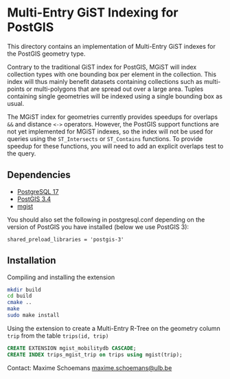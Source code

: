 Multi-Entry GiST Indexing for PostGIS
========================================

This directory contains an implementation of Multi-Entry GiST indexes for the PostGIS geometry type.

Contrary to the traditional GiST index for PostGIS, MGiST will index collection types with one bounding box per element in the collection. This index will thus mainly benefit datasets containing collections such as multi-points or multi-polygons that are spread out over a large area. Tuples containing single geometries will be indexed using a single bounding box as usual.

The MGiST index for geometries currently provides speedups for overlaps `&&` and distance `<->` operators.
However, the PostGIS support functions are not yet implemented for MGiST indexes, so the index will not be used for queries using the `ST_Intersects` or `ST_Contains` functions. To provide speedup for these functions, you will need to add an explicit overlaps test to the query.

Dependencies
------------
- [PostgreSQL 17](https://www.postgresql.org/)
- [PostGIS 3.4](https://postgis.net/)
- [mgist](../mgist)

You should also set the following in postgresql.conf depending on the version of PostGIS you have installed (below we use PostGIS 3):

```
shared_preload_libraries = 'postgis-3'
```

Installation
------------
Compiling and installing the extension
```bash
mkdir build
cd build
cmake ..
make
sudo make install
```

Using the extension to create a Multi-Entry R-Tree on the geometry column `trip` from the table `trips(id, trip)`
```sql
CREATE EXTENSION mgist_mobilitydb CASCADE;
CREATE INDEX trips_mgist_trip on trips using mgist(trip);
```

Contact:
  Maxime Schoemans  <maxime.schoemans@ulb.be>
